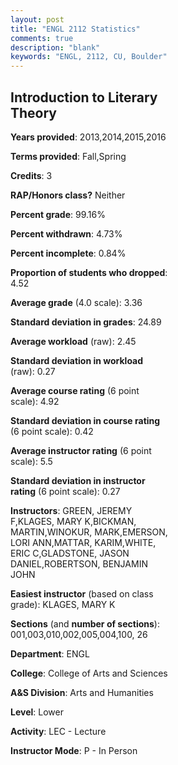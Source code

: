 ```yaml
---
layout: post
title: "ENGL 2112 Statistics"
comments: true
description: "blank"
keywords: "ENGL, 2112, CU, Boulder"
--- 
```

<head>
<script src="https://ajax.googleapis.com/ajax/libs/jquery/2.1.3/jquery.min.js"></script>
<script src="https://dl.dropboxusercontent.com/s/pc42nxpaw1ea4o9/highcharts.js?dl=0"></script>
<!-- <script src="../assets/js/highcharts.js"></script> -->
<style type="text/css">@font-face {
	font-family: "Bebas Neue";
	src: url(https://www.filehosting.org/file/details/544349/BebasNeue%20Regular.otf) format("opentype");
	}
	h1.Bebas { 
		font-family: "Bebas Neue", Verdana, Tahoma;
	}
</style>
</head>
<body>
	<div id="container" style="float: right; width: 45%; height: 88%; margin-left: 2.5%; margin-right: 2.5%;"></div>
	<script language="JavaScript">
		$(document).ready(function() {
		var chart = {type: 'column'};
		var title = {text: 'Grade Distribution'};
		var xAxis = {categories: ['A','B','C','D','F'],crosshair: true};
		var yAxis = {min: 0,title: {text: 'Percentage'}};
		var tooltip = {headerFormat: '<center><b><span style="font-size:20px">{point.key}</span></b></center>',
		               pointFormat: '<td style="padding:0"><b>{point.y:.1f}%</b></td>',
		               footerFormat: '</table>',shared: true,useHTML: true};
		var plotOptions = {column: {pointPadding: 0.0,borderWidth: 0}};  
		var credits = {enabled: false};var series= [{name: 'Percent',data: [54.78,34.3,7.68,0.51,2.73,]}];
		var json = {};
		json.chart = chart;
		json.title = title;
		json.tooltip = tooltip;
		json.xAxis = xAxis;
		json.yAxis = yAxis;  
		json.series = series;
		json.plotOptions = plotOptions;  
		json.credits = credits;
		$('#container').highcharts(json);
	});
	</script>
</body>
			   
## Introduction to Literary Theory

**Years provided**: 2013,2014,2015,2016

**Terms provided**: Fall,Spring

**Credits**: 3

**RAP/Honors class?** Neither

**Percent grade**: 99.16%

**Percent withdrawn**: 4.73%

**Percent incomplete**: 0.84%

**Proportion of students who dropped**: 4.52

**Average grade** (4.0 scale): 3.36

**Standard deviation in grades**: 24.89

**Average workload** (raw): 2.45

**Standard deviation in workload** (raw): 0.27

**Average course rating** (6 point scale): 4.92

**Standard deviation in course rating** (6 point scale): 0.42

**Average instructor rating** (6 point scale): 5.5

**Standard deviation in instructor rating** (6 point scale): 0.27

**Instructors**: GREEN, JEREMY F,KLAGES, MARY K,BICKMAN, MARTIN,WINOKUR, MARK,EMERSON, LORI ANN,MATTAR, KARIM,WHITE, ERIC C,GLADSTONE, JASON DANIEL,ROBERTSON, BENJAMIN JOHN

**Easiest instructor** (based on class grade): KLAGES, MARY K

**Sections** (and **number of sections**): 001,003,010,002,005,004,100, 26

**Department**: ENGL

**College**: College of Arts and Sciences

**A&S Division**: Arts and Humanities

**Level**: Lower

**Activity**: LEC - Lecture

**Instructor Mode**: P  - In Person